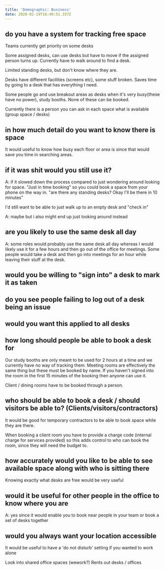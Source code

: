 ```yaml
---
title: 'Demographic: Business'
date: 2020-02-19T16:49:51.337Z
---
```

## do you have a system for tracking free space
Teams currently get priority on some desks

Some assigned desks, can use desks but have to move if the assigned person turns up.
Currently have to walk around to find a desk.

Limited standing desks, but don't know where they are.

Desks have different facilities (screens etc), some stuff broken. 
Saves time by going to a desk that has everything I need.

Some people go and use breakout areas as desks when it's very busy(these have no power), study booths. None of these can be booked.

Currently there is a person you can ask in each space what is available (group space / desks)



## in how much detail do you want to know there is space

It would useful to know how busy each floor or area is since that would save you time in searching areas.


## if it was shit would you still use it?

A: if it slowed down the process compared to just wondering around looking for space.
"Just in time booking" so you could book a space from your phone on the way in. "are there any standing desks? Okay I'll be there in 10 minutes"

I'd still want to be able to just walk up to an empty desk and "check in"

A: maybe but i also might end up just looking around instead

## are you likely to use the same desk all day
A: some roles would probably use the same desk all day whereas I would likely use it for a few hours and then go out of the office for meetings.
Some people would take a desk and then go into meetings for an hour while leaving their stuff at the desk.

## would you be willing to "sign into" a desk to mark it as taken


## do you see people failing to log out of a desk being an issue

## would you want this applied to all desks

## how long should people be able to book a desk for
Our study booths are only meant to be used for 2 hours at a time and we currently have no way of tracking them.
Meeting rooms are effectively the same thing but these must be booked by name. If you haven't signed into the room in the first 15 minutes of the booking then anyone can use it.

Client / dining rooms have to be booked through a person.

## who should be able to book a desk / should visitors be able to? (Clients/visitors/contractors)

It would be good for temporary contractors to be able to book space while they are there.

When booking a client room you have to provide a charge code (internal charge for services provided) so this adds control to who can book the room, since they will need the budget to.

## how accurately would you like to be able to see available space along with who is sitting there

Knowing exactly what desks are free would be very useful

## would it be useful for other people in the office to know where you are
A: yes since it would enable you to book near people in your team or book a set of desks together

## would you always want your location accessible
It would be useful to have a 'do not disturb' setting if you wanted to work alone


Look into shared office spaces (wework?)
Rents out desks / offices
